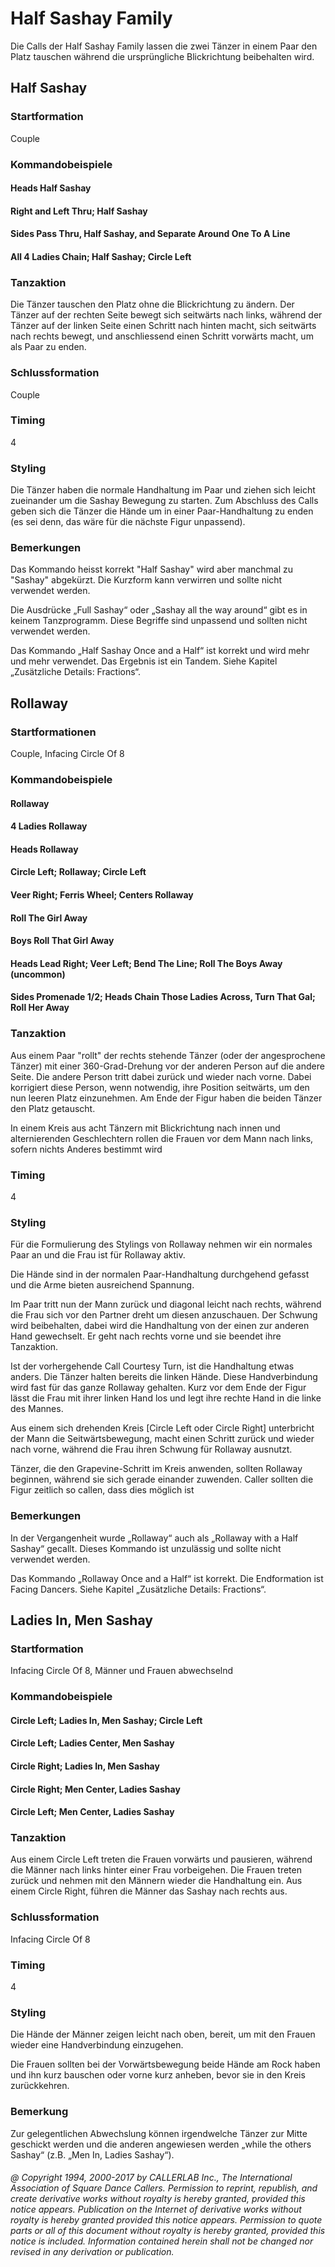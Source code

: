 
# Half Sashay Family

Die Calls der Half Sashay Family lassen die zwei Tänzer in einem Paar den Platz tauschen während die ursprüngliche Blickrichtung beibehalten wird.

## Half Sashay

### Startformation

Couple

### Kommandobeispiele

#### Heads Half Sashay
#### Right and Left Thru; Half Sashay
#### Sides Pass Thru, Half Sashay, and Separate Around One To A Line
#### All 4 Ladies Chain; Half Sashay; Circle Left

### Tanzaktion

Die Tänzer tauschen den Platz ohne die Blickrichtung zu ändern. Der Tänzer auf der rechten Seite bewegt sich seitwärts nach links, während der Tänzer auf der linken Seite einen Schritt nach hinten macht, sich seitwärts nach rechts bewegt, und anschliessend einen Schritt vorwärts macht, um als Paar zu enden.

### Schlussformation

Couple

### Timing

4

### Styling

Die Tänzer haben die normale Handhaltung im Paar und ziehen sich leicht zueinander um die Sashay Bewegung zu starten. Zum Abschluss des Calls geben sich die Tänzer die Hände um in einer Paar-Handhaltung zu enden (es sei denn, das wäre für die nächste Figur unpassend).

### Bemerkungen

Das Kommando heisst korrekt "Half Sashay" wird aber manchmal zu "Sashay" abgekürzt. Die Kurzform kann verwirren und sollte nicht verwendet werden.

Die Ausdrücke „Full Sashay“ oder „Sashay all the way around“ gibt es in keinem Tanzprogramm. Diese Begriffe sind unpassend und sollten nicht verwendet werden.

Das Kommando „Half Sashay Once and a Half“ ist korrekt und wird mehr und mehr verwendet. Das Ergebnis ist ein Tandem. Siehe Kapitel „Zusätzliche Details: Fractions“.

## Rollaway

### Startformationen

Couple, Infacing Circle Of 8

### Kommandobeispiele

#### Rollaway
#### 4 Ladies Rollaway
#### Heads Rollaway
#### Circle Left; Rollaway; Circle Left
#### Veer Right; Ferris Wheel; Centers Rollaway
#### Roll The Girl Away
#### Boys Roll That Girl Away
#### Heads Lead Right; Veer Left; Bend The Line; Roll The Boys Away (uncommon)
#### Sides Promenade 1/2; Heads Chain Those Ladies Across, Turn That Gal; Roll Her Away

### Tanzaktion

Aus einem Paar "rollt" der rechts stehende Tänzer (oder der angesprochene Tänzer) mit einer 360-Grad-Drehung vor der anderen Person auf die andere Seite. Die andere Person tritt dabei zurück und wieder nach vorne. Dabei korrigiert diese Person, wenn notwendig, ihre Position seitwärts, um den nun leeren Platz einzunehmen. Am Ende der Figur haben die beiden Tänzer den Platz getauscht.

In einem Kreis aus acht Tänzern mit Blickrichtung nach innen und alternierenden Geschlechtern rollen die Frauen vor dem Mann nach links, sofern nichts Anderes bestimmt wird

### Timing

4

### Styling

Für die Formulierung des Stylings von Rollaway nehmen wir ein normales Paar an und die Frau ist für Rollaway aktiv.

Die Hände sind in der normalen Paar-Handhaltung durchgehend gefasst und die Arme bieten ausreichend Spannung.

Im Paar tritt nun der Mann zurück und diagonal leicht nach rechts, während die Frau sich vor den Partner dreht um diesen anzuschauen. Der Schwung wird beibehalten, dabei wird die Handhaltung von der einen zur anderen Hand gewechselt. Er geht nach rechts vorne und sie beendet ihre Tanzaktion.

Ist der vorhergehende Call Courtesy Turn, ist die Handhaltung etwas anders. Die Tänzer halten bereits die linken Hände. Diese Handverbindung wird fast für das ganze Rollaway gehalten. Kurz vor dem Ende der Figur lässt die Frau mit ihrer linken Hand los und legt ihre rechte Hand in die linke des Mannes.

Aus einem sich drehenden Kreis [Circle Left oder Circle Right] unterbricht der Mann die Seitwärtsbewegung, macht einen Schritt zurück und wieder nach vorne, während die Frau ihren Schwung für Rollaway ausnutzt.

Tänzer, die den Grapevine-Schritt im Kreis anwenden, sollten Rollaway beginnen, während sie sich gerade einander zuwenden. Caller sollten die Figur zeitlich so callen, dass dies möglich ist

### Bemerkungen

In der Vergangenheit wurde „Rollaway“ auch als „Rollaway with a Half Sashay“ gecallt. Dieses Kommando ist unzulässig und sollte nicht verwendet werden.

Das Kommando „Rollaway Once and a Half“ ist korrekt. Die Endformation ist Facing Dancers. Siehe Kapitel „Zusätzliche Details: Fractions“.

## Ladies In, Men Sashay

### Startformation

Infacing Circle Of 8, Männer und Frauen abwechselnd

### Kommandobeispiele

#### Circle Left; Ladies In, Men Sashay; Circle Left
#### Circle Left; Ladies Center, Men Sashay
#### Circle Right; Ladies In, Men Sashay
#### Circle Right; Men Center, Ladies Sashay
#### Circle Left; Men Center, Ladies Sashay

### Tanzaktion

Aus einem Circle Left treten die Frauen vorwärts und pausieren, während die Männer nach links hinter einer Frau vorbeigehen. Die Frauen treten zurück und nehmen mit den Männern wieder die Handhaltung ein. Aus einem Circle Right, führen die Männer das Sashay nach rechts aus.

### Schlussformation

Infacing Circle Of 8

### Timing

4

### Styling

Die Hände der Männer zeigen leicht nach oben, bereit, um mit den Frauen wieder eine Handverbindung einzugehen.

Die Frauen sollten bei der Vorwärtsbewegung beide Hände am Rock haben und ihn kurz bauschen oder vorne kurz anheben, bevor sie in den Kreis zurückkehren.

### Bemerkung

Zur gelegentlichen Abwechslung können irgendwelche Tänzer zur Mitte geschickt werden und die anderen angewiesen werden „while the others Sashay“ (z.B. „Men In, Ladies Sashay“).

###### @ Copyright 1994, 2000-2017 by CALLERLAB Inc., The International Association of Square Dance Callers. Permission to reprint, republish, and create derivative works without royalty is hereby granted, provided this notice appears. Publication on the Internet of derivative works without royalty is hereby granted provided this notice appears. Permission to quote parts or all of this document without royalty is hereby granted, provided this notice is included. Information contained herein shall not be changed nor revised in any derivation or publication.
